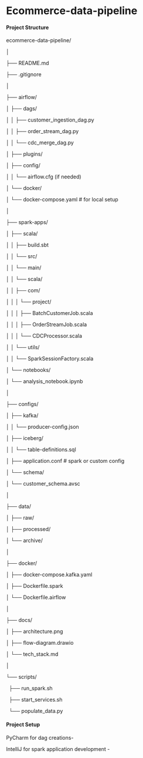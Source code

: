 # Ecommerce-data-pipeline

#### Project Structure

ecommerce-data-pipeline/

│

├── README.md

├── .gitignore

│

├── airflow/

│   ├── dags/

│   │   ├── customer\_ingestion\_dag.py

│   │   ├── order\_stream\_dag.py

│   │   └── cdc\_merge\_dag.py

│   ├── plugins/

│   ├── config/

│   │   └── airflow.cfg (if needed)

│   └── docker/

│       └── docker-compose.yaml  # for local setup

│

├── spark-apps/

│   ├── scala/

│   │   ├── build.sbt

│   │   └── src/

│   │       └── main/

│   │           └── scala/

│   │               ├── com/

│   │               │   └── project/

│   │               │       ├── BatchCustomerJob.scala

│   │               │       ├── OrderStreamJob.scala

│   │               │       └── CDCProcessor.scala

│   │               └── utils/

│   │                   └── SparkSessionFactory.scala

│   └── notebooks/

│       └── analysis\_notebook.ipynb

│

├── configs/

│   ├── kafka/

│   │   └── producer-config.json

│   ├── iceberg/

│   │   └── table-definitions.sql

│   ├── application.conf  # spark or custom config

│   └── schema/

│       └── customer\_schema.avsc

│

├── data/

│   ├── raw/

│   ├── processed/

│   └── archive/

│

├── docker/

│   ├── docker-compose.kafka.yaml

│   ├── Dockerfile.spark

│   └── Dockerfile.airflow

│

├── docs/

│   ├── architecture.png

│   ├── flow-diagram.drawio

│   └── tech\_stack.md

│

└── scripts/

&nbsp;   ├── run\_spark.sh

&nbsp;   ├── start\_services.sh

&nbsp;   └── populate\_data.py 



#### Project Setup

PyCharm for dag creations- 

IntelliJ for spark application development - 

